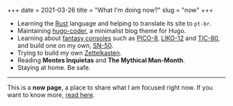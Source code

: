 +++
date = 2021-03-26
title = "What I'm doing now?"
slug = "now"
+++

- Learning the [Rust][rust] language and helping to translate its site to `pt-br`.
- Maintaining [hugo-coder][coder], a minimalist blog theme for Hugo.
- Learning about [fantasy consoles][fc] such as [PICO-8][pico8], [LIKO-12][liko12] and [TIC-80][tic80], and build one on my own, [SN-50][sn50].
- Trying to build my own [Zettelkasten][zettel].
- Reading **Mentes Inquietas** and **The Mythical Man-Month**.
- Staying at home. Be safe.

---

This is a **now page**, a place to share what I am focused right now. If you want to know more, [read here][aboutnow].

[rust]: https://www.rust-lang.org/
[coder]: https://github.com/luizdepra/hugo-coder
[fc]: https://github.com/paladin-t/fantasy
[pico8]: https://www.lexaloffle.com/pico-8.php
[liko12]: https://ramilego4game.itch.io/liko12
[tic80]: https://tic80.com/
[sn50]: https://github.com/TinTeam/SN-50/
[zettel]: https://zettelkasten.de/
[fc]: https://github.com/paladin-t/fantasy
[aboutnow]: https://nownownow.com/about
[rust]: https://www.rust-lang.org/
